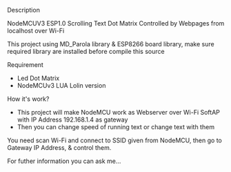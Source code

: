 Description

NodeMCUV3 ESP1.0 Scrolling Text Dot Matrix Controlled by Webpages from localhost over Wi-Fi

This project using MD_Parola library & ESP8266 board library, make sure required library are installed before compile this source

Requirement
- Led Dot Matrix
- NodeMCUv3 LUA Lolin version


How it's work?
* This project will make NodeMCU work as Webserver over Wi-Fi SoftAP with IP Address 192.168.1.4 as gateway
* Then you can change speed of running text or change text with them

You need scan Wi-Fi and connect to SSID given from NodeMCU, then go to Gateway IP Address, & control them.

For futher information you can ask me...

